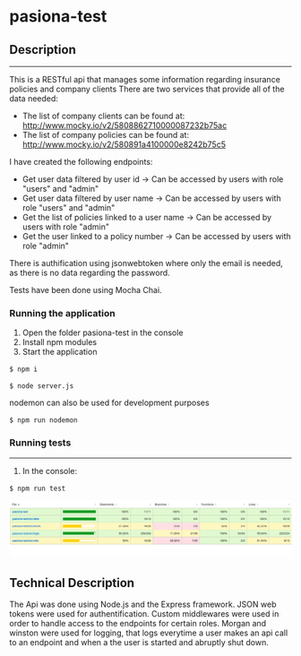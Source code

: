 # pasiona-test

## Description
-------------
This is a RESTful api that manages some information regarding insurance policies and company clients
There are two services that provide all of the data needed:

- The list of company clients can be found at: http://www.mocky.io/v2/5808862710000087232b75ac
- The list of company policies can be found at: http://www.mocky.io/v2/580891a4100000e8242b75c5

I have created the following endpoints:

- Get user data filtered by user id -> Can be accessed by users with role "users" and "admin"
- Get user data filtered by user name -> Can be accessed by users with role "users" and "admin"
- Get the list of policies linked to a user name -> Can be accessed by users with role "admin"
- Get the user linked to a policy number -> Can be accessed by users with role "admin"

There is authification using jsonwebtoken where only the email is needed, as there is no data regarding
the password.

Tests have been done using Mocha Chai.

### **Running the application**

1. Open the folder pasiona-test in the console
2. Install npm modules
2. Start the application

```
$ npm i
```

```
$ node server.js
```

nodemon can also be used for development purposes

```
$ npm run nodemon
```

### Running tests
---

1. In the console:

```
$ npm run test
```


![](coverage-screenshot.png)

## Technical Description

The Api was done using Node.js and the Express framework. JSON web tokens were used for authentification.
Custom middlewares were used in order to handle access to the endpoints for certain roles.
Morgan and winston were used for logging, that logs everytime a user makes an api call to an endpoint and when 
a the user is started and abruptly shut down.


